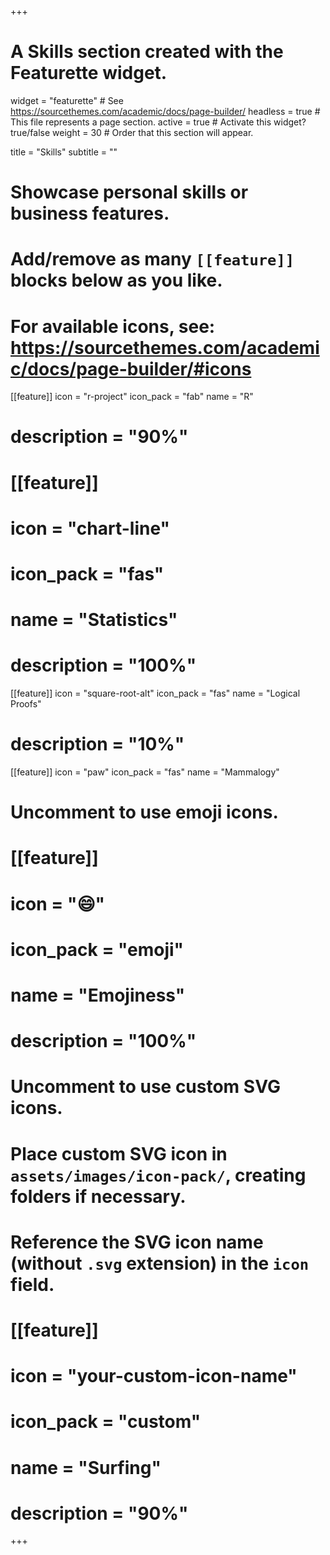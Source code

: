 +++
# A Skills section created with the Featurette widget.
widget = "featurette"  # See https://sourcethemes.com/academic/docs/page-builder/
headless = true  # This file represents a page section.
active = true  # Activate this widget? true/false
weight = 30  # Order that this section will appear.

title = "Skills"
subtitle = ""

# Showcase personal skills or business features.
# 
# Add/remove as many `[[feature]]` blocks below as you like.
# 
# For available icons, see: https://sourcethemes.com/academic/docs/page-builder/#icons

 [[feature]]
  icon = "r-project"
  icon_pack = "fab"
  name = "R"
#  description = "90%"
  
# [[feature]]
#  icon = "chart-line"
#  icon_pack = "fas"
#  name = "Statistics"
#  description = "100%"  
  
 [[feature]]
  icon = "square-root-alt"
  icon_pack = "fas"
  name = "Logical Proofs"
#  description = "10%"

 [[feature]]
  icon = "paw"
  icon_pack = "fas"
  name = "Mammalogy"

# Uncomment to use emoji icons.
# [[feature]]
#  icon = ":smile:"
#  icon_pack = "emoji"
#  name = "Emojiness"
#  description = "100%"  

# Uncomment to use custom SVG icons.
# Place custom SVG icon in `assets/images/icon-pack/`, creating folders if necessary.
# Reference the SVG icon name (without `.svg` extension) in the `icon` field.
# [[feature]]
#  icon = "your-custom-icon-name"
#  icon_pack = "custom"
#  name = "Surfing"
#  description = "90%"

+++
